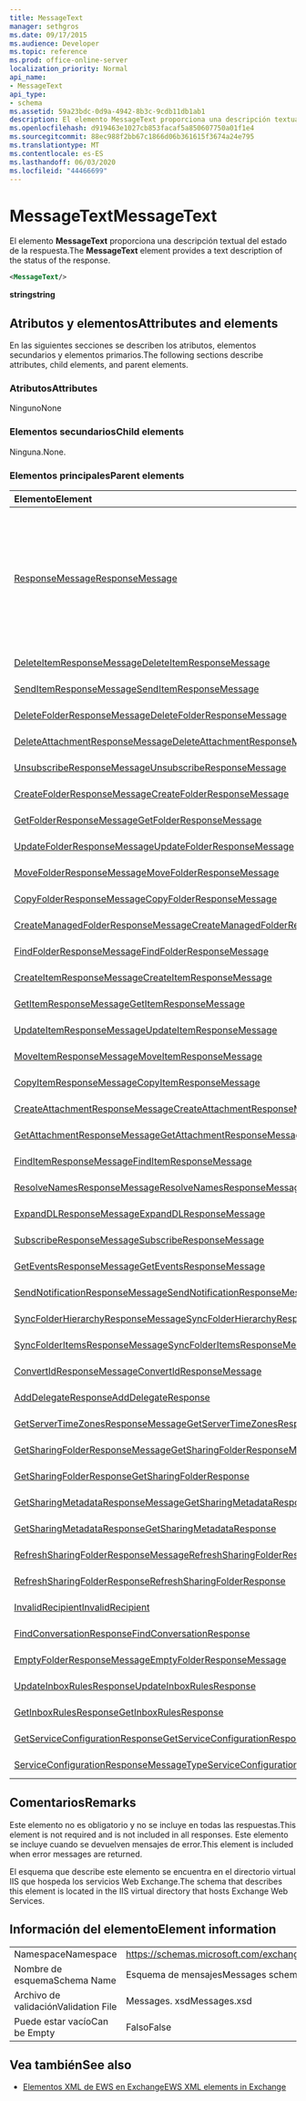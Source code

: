 ```yaml
---
title: MessageText
manager: sethgros
ms.date: 09/17/2015
ms.audience: Developer
ms.topic: reference
ms.prod: office-online-server
localization_priority: Normal
api_name:
- MessageText
api_type:
- schema
ms.assetid: 59a23bdc-0d9a-4942-8b3c-9cdb11db1ab1
description: El elemento MessageText proporciona una descripción textual del estado de la respuesta.
ms.openlocfilehash: d919463e1027cb853facaf5a850607750a01f1e4
ms.sourcegitcommit: 88ec988f2bb67c1866d06b361615f3674a24e795
ms.translationtype: MT
ms.contentlocale: es-ES
ms.lasthandoff: 06/03/2020
ms.locfileid: "44466699"
---
```

# <a name="messagetext"></a><span data-ttu-id="ffa6b-103">MessageText</span><span class="sxs-lookup"><span data-stu-id="ffa6b-103">MessageText</span></span>

<span data-ttu-id="ffa6b-104">El elemento **MessageText** proporciona una descripción textual del estado de la respuesta.</span><span class="sxs-lookup"><span data-stu-id="ffa6b-104">The **MessageText** element provides a text description of the status of the response.</span></span> 
  
```XML
<MessageText/>
```

 <span data-ttu-id="ffa6b-105">**string**</span><span class="sxs-lookup"><span data-stu-id="ffa6b-105">**string**</span></span>
## <a name="attributes-and-elements"></a><span data-ttu-id="ffa6b-106">Atributos y elementos</span><span class="sxs-lookup"><span data-stu-id="ffa6b-106">Attributes and elements</span></span>

<span data-ttu-id="ffa6b-107">En las siguientes secciones se describen los atributos, elementos secundarios y elementos primarios.</span><span class="sxs-lookup"><span data-stu-id="ffa6b-107">The following sections describe attributes, child elements, and parent elements.</span></span>
  
### <a name="attributes"></a><span data-ttu-id="ffa6b-108">Atributos</span><span class="sxs-lookup"><span data-stu-id="ffa6b-108">Attributes</span></span>

<span data-ttu-id="ffa6b-109">Ninguno</span><span class="sxs-lookup"><span data-stu-id="ffa6b-109">None</span></span>
  
### <a name="child-elements"></a><span data-ttu-id="ffa6b-110">Elementos secundarios</span><span class="sxs-lookup"><span data-stu-id="ffa6b-110">Child elements</span></span>

<span data-ttu-id="ffa6b-111">Ninguna.</span><span class="sxs-lookup"><span data-stu-id="ffa6b-111">None.</span></span>
  
### <a name="parent-elements"></a><span data-ttu-id="ffa6b-112">Elementos principales</span><span class="sxs-lookup"><span data-stu-id="ffa6b-112">Parent elements</span></span>

|<span data-ttu-id="ffa6b-113">**Elemento**</span><span class="sxs-lookup"><span data-stu-id="ffa6b-113">**Element**</span></span>|<span data-ttu-id="ffa6b-114">**Descripción**</span><span class="sxs-lookup"><span data-stu-id="ffa6b-114">**Description**</span></span>|
|:-----|:-----|
|[<span data-ttu-id="ffa6b-115">ResponseMessage</span><span class="sxs-lookup"><span data-stu-id="ffa6b-115">ResponseMessage</span></span>](responsemessage.md) <br/> | <span data-ttu-id="ffa6b-116">Proporciona información descriptiva sobre el estado de la respuesta.</span><span class="sxs-lookup"><span data-stu-id="ffa6b-116">Provides descriptive information about the response status.</span></span>  <br/> <br/> <span data-ttu-id="ffa6b-117">Las siguientes son algunas de las posibles expresiones de XPath de este elemento:</span><span class="sxs-lookup"><span data-stu-id="ffa6b-117">The following are some of the possible XPath expressions to this element:</span></span> <br/> <br/>  `/GetUserAvailabilityResponse/FreeBusyResponseArray/FreeBusyResponse/ResponseMessage` <br/> <br/> `/GetUserAvailabilityResponse/SuggestionsResponse/ResponseMessage` <br/><br/>  `/SetUserOofSettingsResponse/ResponseMessage` <br/><br/>  `/GetUserOofSettingsResponse/ResponseMessage` <br/> |
|[<span data-ttu-id="ffa6b-118">DeleteItemResponseMessage</span><span class="sxs-lookup"><span data-stu-id="ffa6b-118">DeleteItemResponseMessage</span></span>](deleteitemresponsemessage.md) <br/> |<span data-ttu-id="ffa6b-119">Contiene el estado y el resultado de una sola solicitud DeleteItem.</span><span class="sxs-lookup"><span data-stu-id="ffa6b-119">Contains the status and result of a single DeleteItem request.</span></span>  <br/> |
|[<span data-ttu-id="ffa6b-120">SendItemResponseMessage</span><span class="sxs-lookup"><span data-stu-id="ffa6b-120">SendItemResponseMessage</span></span>](senditemresponsemessage.md) <br/> |<span data-ttu-id="ffa6b-121">Contiene el estado y el resultado de una sola solicitud SendItem.</span><span class="sxs-lookup"><span data-stu-id="ffa6b-121">Contains the status and result of a single SendItem request.</span></span>  <br/> |
|[<span data-ttu-id="ffa6b-122">DeleteFolderResponseMessage</span><span class="sxs-lookup"><span data-stu-id="ffa6b-122">DeleteFolderResponseMessage</span></span>](deletefolderresponsemessage.md) <br/> |<span data-ttu-id="ffa6b-123">Contiene el estado y el resultado de una sola solicitud DeleteFolder.</span><span class="sxs-lookup"><span data-stu-id="ffa6b-123">Contains the status and result of a single DeleteFolder request.</span></span>  <br/> |
|[<span data-ttu-id="ffa6b-124">DeleteAttachmentResponseMessage</span><span class="sxs-lookup"><span data-stu-id="ffa6b-124">DeleteAttachmentResponseMessage</span></span>](deleteattachmentresponsemessage.md) <br/> |<span data-ttu-id="ffa6b-125">Contiene el estado y el resultado de una sola solicitud DeleteAttachment.</span><span class="sxs-lookup"><span data-stu-id="ffa6b-125">Contains the status and result of a single DeleteAttachment request.</span></span>  <br/> |
|[<span data-ttu-id="ffa6b-126">UnsubscribeResponseMessage</span><span class="sxs-lookup"><span data-stu-id="ffa6b-126">UnsubscribeResponseMessage</span></span>](unsubscriberesponsemessage.md) <br/> |<span data-ttu-id="ffa6b-127">Contiene el estado y el resultado de una única solicitud de cancelación de suscripción.</span><span class="sxs-lookup"><span data-stu-id="ffa6b-127">Contains the status and result of a single Unsubscribe request.</span></span>  <br/> |
|[<span data-ttu-id="ffa6b-128">CreateFolderResponseMessage</span><span class="sxs-lookup"><span data-stu-id="ffa6b-128">CreateFolderResponseMessage</span></span>](createfolderresponsemessage.md) <br/> |<span data-ttu-id="ffa6b-129">Contiene el estado y el resultado de una única solicitud CreateFolder.</span><span class="sxs-lookup"><span data-stu-id="ffa6b-129">Contains the status and result of a single CreateFolder request.</span></span>  <br/> |
|[<span data-ttu-id="ffa6b-130">GetFolderResponseMessage</span><span class="sxs-lookup"><span data-stu-id="ffa6b-130">GetFolderResponseMessage</span></span>](getfolderresponsemessage.md) <br/> |<span data-ttu-id="ffa6b-131">Contiene el estado y el resultado de una sola solicitud GetFolder.</span><span class="sxs-lookup"><span data-stu-id="ffa6b-131">Contains the status and result of a single GetFolder request.</span></span>  <br/> |
|[<span data-ttu-id="ffa6b-132">UpdateFolderResponseMessage</span><span class="sxs-lookup"><span data-stu-id="ffa6b-132">UpdateFolderResponseMessage</span></span>](updatefolderresponsemessage.md) <br/> |<span data-ttu-id="ffa6b-133">Contiene el estado y el resultado de una sola solicitud UpdateFolder.</span><span class="sxs-lookup"><span data-stu-id="ffa6b-133">Contains the status and result of a single UpdateFolder request.</span></span>  <br/> |
|[<span data-ttu-id="ffa6b-134">MoveFolderResponseMessage</span><span class="sxs-lookup"><span data-stu-id="ffa6b-134">MoveFolderResponseMessage</span></span>](movefolderresponsemessage.md) <br/> |<span data-ttu-id="ffa6b-135">Contiene el estado y el resultado de una sola solicitud MoveFolder.</span><span class="sxs-lookup"><span data-stu-id="ffa6b-135">Contains the status and result of a single MoveFolder request.</span></span>  <br/> |
|[<span data-ttu-id="ffa6b-136">CopyFolderResponseMessage</span><span class="sxs-lookup"><span data-stu-id="ffa6b-136">CopyFolderResponseMessage</span></span>](copyfolderresponsemessage.md) <br/> |<span data-ttu-id="ffa6b-137">Contiene el estado y el resultado de una sola solicitud CopyFolder.</span><span class="sxs-lookup"><span data-stu-id="ffa6b-137">Contains the status and result of a single CopyFolder request.</span></span>  <br/> |
|[<span data-ttu-id="ffa6b-138">CreateManagedFolderResponseMessage</span><span class="sxs-lookup"><span data-stu-id="ffa6b-138">CreateManagedFolderResponseMessage</span></span>](createmanagedfolderresponsemessage.md) <br/> |<span data-ttu-id="ffa6b-139">Contiene el estado y el resultado de una sola solicitud CreateManagedFolder.</span><span class="sxs-lookup"><span data-stu-id="ffa6b-139">Contains the status and result of a single CreateManagedFolder request.</span></span>  <br/> |
|[<span data-ttu-id="ffa6b-140">FindFolderResponseMessage</span><span class="sxs-lookup"><span data-stu-id="ffa6b-140">FindFolderResponseMessage</span></span>](findfolderresponsemessage.md) <br/> |<span data-ttu-id="ffa6b-141">Contiene el estado y el resultado de una sola solicitud FindFolder.</span><span class="sxs-lookup"><span data-stu-id="ffa6b-141">Contains the status and result of a single FindFolder request.</span></span>  <br/> |
|[<span data-ttu-id="ffa6b-142">CreateItemResponseMessage</span><span class="sxs-lookup"><span data-stu-id="ffa6b-142">CreateItemResponseMessage</span></span>](createitemresponsemessage.md) <br/> |<span data-ttu-id="ffa6b-143">Contiene el estado y el resultado de una sola solicitud CreateItem.</span><span class="sxs-lookup"><span data-stu-id="ffa6b-143">Contains the status and result of a single CreateItem request.</span></span>  <br/> |
|[<span data-ttu-id="ffa6b-144">GetItemResponseMessage</span><span class="sxs-lookup"><span data-stu-id="ffa6b-144">GetItemResponseMessage</span></span>](getitemresponsemessage.md) <br/> |<span data-ttu-id="ffa6b-145">Contiene el estado y el resultado de una única solicitud GetItem.</span><span class="sxs-lookup"><span data-stu-id="ffa6b-145">Contains the status and result of a single GetItem request.</span></span>  <br/> |
|[<span data-ttu-id="ffa6b-146">UpdateItemResponseMessage</span><span class="sxs-lookup"><span data-stu-id="ffa6b-146">UpdateItemResponseMessage</span></span>](updateitemresponsemessage.md) <br/> |<span data-ttu-id="ffa6b-147">Contiene el estado y el resultado de una sola solicitud UpdateItem.</span><span class="sxs-lookup"><span data-stu-id="ffa6b-147">Contains the status and result of a single UpdateItem request.</span></span>  <br/> |
|[<span data-ttu-id="ffa6b-148">MoveItemResponseMessage</span><span class="sxs-lookup"><span data-stu-id="ffa6b-148">MoveItemResponseMessage</span></span>](moveitemresponsemessage.md) <br/> |<span data-ttu-id="ffa6b-149">Contiene el estado y el resultado de una única solicitud MoveItem.</span><span class="sxs-lookup"><span data-stu-id="ffa6b-149">Contains the status and result of a single MoveItem request.</span></span>  <br/> |
|[<span data-ttu-id="ffa6b-150">CopyItemResponseMessage</span><span class="sxs-lookup"><span data-stu-id="ffa6b-150">CopyItemResponseMessage</span></span>](copyitemresponsemessage.md) <br/> |<span data-ttu-id="ffa6b-151">Contiene el estado y el resultado de una única solicitud CopyItem.</span><span class="sxs-lookup"><span data-stu-id="ffa6b-151">Contains the status and result of a single CopyItem request.</span></span>  <br/> |
|[<span data-ttu-id="ffa6b-152">CreateAttachmentResponseMessage</span><span class="sxs-lookup"><span data-stu-id="ffa6b-152">CreateAttachmentResponseMessage</span></span>](createattachmentresponsemessage.md) <br/> |<span data-ttu-id="ffa6b-153">Contiene el estado y el resultado de una sola solicitud CreateAttachment.</span><span class="sxs-lookup"><span data-stu-id="ffa6b-153">Contains the status and result of a single CreateAttachment request.</span></span>  <br/> |
|[<span data-ttu-id="ffa6b-154">GetAttachmentResponseMessage</span><span class="sxs-lookup"><span data-stu-id="ffa6b-154">GetAttachmentResponseMessage</span></span>](getattachmentresponsemessage.md) <br/> |<span data-ttu-id="ffa6b-155">Contiene el estado y el resultado de una sola solicitud GetAttachment.</span><span class="sxs-lookup"><span data-stu-id="ffa6b-155">Contains the status and result of a single GetAttachment request.</span></span>  <br/> |
|[<span data-ttu-id="ffa6b-156">FindItemResponseMessage</span><span class="sxs-lookup"><span data-stu-id="ffa6b-156">FindItemResponseMessage</span></span>](finditemresponsemessage.md) <br/> |<span data-ttu-id="ffa6b-157">Contiene el estado y el resultado de una sola solicitud FindItem.</span><span class="sxs-lookup"><span data-stu-id="ffa6b-157">Contains the status and result of a single FindItem request.</span></span>  <br/> |
|[<span data-ttu-id="ffa6b-158">ResolveNamesResponseMessage</span><span class="sxs-lookup"><span data-stu-id="ffa6b-158">ResolveNamesResponseMessage</span></span>](resolvenamesresponsemessage.md) <br/> |<span data-ttu-id="ffa6b-159">Contiene el estado y el resultado de una solicitud ResolveNames.</span><span class="sxs-lookup"><span data-stu-id="ffa6b-159">Contains the status and result of a ResolveNames request.</span></span>  <br/> |
|[<span data-ttu-id="ffa6b-160">ExpandDLResponseMessage</span><span class="sxs-lookup"><span data-stu-id="ffa6b-160">ExpandDLResponseMessage</span></span>](expanddlresponsemessage.md) <br/> |<span data-ttu-id="ffa6b-161">Contiene el estado y el resultado de una sola solicitud ExpandDL.</span><span class="sxs-lookup"><span data-stu-id="ffa6b-161">Contains the status and result of a single ExpandDL request.</span></span>  <br/> |
|[<span data-ttu-id="ffa6b-162">SubscribeResponseMessage</span><span class="sxs-lookup"><span data-stu-id="ffa6b-162">SubscribeResponseMessage</span></span>](subscriberesponsemessage.md) <br/> |<span data-ttu-id="ffa6b-163">Contiene el estado y el resultado de una única solicitud de suscripción.</span><span class="sxs-lookup"><span data-stu-id="ffa6b-163">Contains the status and result of a single Subscribe request.</span></span>  <br/> |
|[<span data-ttu-id="ffa6b-164">GetEventsResponseMessage</span><span class="sxs-lookup"><span data-stu-id="ffa6b-164">GetEventsResponseMessage</span></span>](geteventsresponsemessage.md) <br/> |<span data-ttu-id="ffa6b-165">Contiene el estado y el resultado de una sola solicitud GetEvents.</span><span class="sxs-lookup"><span data-stu-id="ffa6b-165">Contains the status and result of a single GetEvents request.</span></span>  <br/> |
|[<span data-ttu-id="ffa6b-166">SendNotificationResponseMessage</span><span class="sxs-lookup"><span data-stu-id="ffa6b-166">SendNotificationResponseMessage</span></span>](sendnotificationresponsemessage.md) <br/> |<span data-ttu-id="ffa6b-167">Contiene el estado y el resultado de una sola solicitud SendNotification.</span><span class="sxs-lookup"><span data-stu-id="ffa6b-167">Contains the status and result of a single SendNotification request.</span></span>  <br/> |
|[<span data-ttu-id="ffa6b-168">SyncFolderHierarchyResponseMessage</span><span class="sxs-lookup"><span data-stu-id="ffa6b-168">SyncFolderHierarchyResponseMessage</span></span>](syncfolderhierarchyresponsemessage.md) <br/> |<span data-ttu-id="ffa6b-169">Contiene el estado y el resultado de una solicitud SyncFolderHierarchy.</span><span class="sxs-lookup"><span data-stu-id="ffa6b-169">Contains the status and result of a SyncFolderHierarchy request.</span></span>  <br/> |
|[<span data-ttu-id="ffa6b-170">SyncFolderItemsResponseMessage</span><span class="sxs-lookup"><span data-stu-id="ffa6b-170">SyncFolderItemsResponseMessage</span></span>](syncfolderitemsresponsemessage.md) <br/> |<span data-ttu-id="ffa6b-171">Contiene el estado y el resultado de una solicitud SyncFolderItems.</span><span class="sxs-lookup"><span data-stu-id="ffa6b-171">Contains the status and result of a SyncFolderItems request.</span></span>  <br/> |
|[<span data-ttu-id="ffa6b-172">ConvertIdResponseMessage</span><span class="sxs-lookup"><span data-stu-id="ffa6b-172">ConvertIdResponseMessage</span></span>](convertidresponsemessage.md) <br/> |<span data-ttu-id="ffa6b-173">Contiene el estado y el resultado de una solicitud ConvertId.</span><span class="sxs-lookup"><span data-stu-id="ffa6b-173">Contains the status and result of a ConvertId request.</span></span>  <br/> |
|[<span data-ttu-id="ffa6b-174">AddDelegateResponse</span><span class="sxs-lookup"><span data-stu-id="ffa6b-174">AddDelegateResponse</span></span>](adddelegateresponse.md) <br/> |<span data-ttu-id="ffa6b-175">Contiene el estado y el resultado de una solicitud AddDelegate.</span><span class="sxs-lookup"><span data-stu-id="ffa6b-175">Contains the status and result of an AddDelegate request.</span></span>  <br/> |
|[<span data-ttu-id="ffa6b-176">GetServerTimeZonesResponseMessage</span><span class="sxs-lookup"><span data-stu-id="ffa6b-176">GetServerTimeZonesResponseMessage</span></span>](getservertimezonesresponsemessage.md) <br/> |<span data-ttu-id="ffa6b-177">Contiene el estado y el resultado de una solicitud GetServerTimeZones.</span><span class="sxs-lookup"><span data-stu-id="ffa6b-177">Contains the status and result of a GetServerTimeZones request.</span></span>  <br/> |
|[<span data-ttu-id="ffa6b-178">GetSharingFolderResponseMessage</span><span class="sxs-lookup"><span data-stu-id="ffa6b-178">GetSharingFolderResponseMessage</span></span>](getsharingfolderresponsemessage.md) <br/> |<span data-ttu-id="ffa6b-179">Contiene el estado y el resultado de una solicitud GetSharingFolder.</span><span class="sxs-lookup"><span data-stu-id="ffa6b-179">Contains the status and result of a GetSharingFolder request.</span></span>  <br/> |
|[<span data-ttu-id="ffa6b-180">GetSharingFolderResponse</span><span class="sxs-lookup"><span data-stu-id="ffa6b-180">GetSharingFolderResponse</span></span>](getsharingfolderresponse.md) <br/> |<span data-ttu-id="ffa6b-181">Define una respuesta a una solicitud GetSharingFolder.</span><span class="sxs-lookup"><span data-stu-id="ffa6b-181">Defines a response to a GetSharingFolder request.</span></span>  <br/> |
|[<span data-ttu-id="ffa6b-182">GetSharingMetadataResponseMessage</span><span class="sxs-lookup"><span data-stu-id="ffa6b-182">GetSharingMetadataResponseMessage</span></span>](getsharingmetadataresponsemessage.md) <br/> |<span data-ttu-id="ffa6b-183">Contiene el estado y el resultado de una solicitud GetSharingMetadata.</span><span class="sxs-lookup"><span data-stu-id="ffa6b-183">Contains the status and result of a GetSharingMetadata request.</span></span>  <br/> |
|[<span data-ttu-id="ffa6b-184">GetSharingMetadataResponse</span><span class="sxs-lookup"><span data-stu-id="ffa6b-184">GetSharingMetadataResponse</span></span>](getsharingmetadataresponse.md) <br/> |<span data-ttu-id="ffa6b-185">Define una respuesta a una solicitud GetSharingMetadata.</span><span class="sxs-lookup"><span data-stu-id="ffa6b-185">Defines a response to a GetSharingMetadata request.</span></span>  <br/> |
|[<span data-ttu-id="ffa6b-186">RefreshSharingFolderResponseMessage</span><span class="sxs-lookup"><span data-stu-id="ffa6b-186">RefreshSharingFolderResponseMessage</span></span>](refreshsharingfolderresponsemessage.md) <br/> |<span data-ttu-id="ffa6b-187">Contiene el estado y el resultado de una solicitud RefreshSharingFolder.</span><span class="sxs-lookup"><span data-stu-id="ffa6b-187">Contains the status and result of a RefreshSharingFolder request.</span></span>  <br/> |
|[<span data-ttu-id="ffa6b-188">RefreshSharingFolderResponse</span><span class="sxs-lookup"><span data-stu-id="ffa6b-188">RefreshSharingFolderResponse</span></span>](refreshsharingfolderresponse.md) <br/> |<span data-ttu-id="ffa6b-189">Define una respuesta a una solicitud RefreshSharingFolder.</span><span class="sxs-lookup"><span data-stu-id="ffa6b-189">Defines a response to a RefreshSharingFolder request.</span></span>  <br/> |
|[<span data-ttu-id="ffa6b-190">InvalidRecipient</span><span class="sxs-lookup"><span data-stu-id="ffa6b-190">InvalidRecipient</span></span>](invalidrecipient.md) <br/> |<span data-ttu-id="ffa6b-191">Representa un destinatario no válido para una solicitud de GetSharingMetadata.</span><span class="sxs-lookup"><span data-stu-id="ffa6b-191">Represents an invalid recipient for a GetSharingMetadata request.</span></span>  <br/> |
|[<span data-ttu-id="ffa6b-192">FindConversationResponse</span><span class="sxs-lookup"><span data-stu-id="ffa6b-192">FindConversationResponse</span></span>](findconversationresponse.md) <br/> |<span data-ttu-id="ffa6b-193">Contiene el estado y los resultados de una respuesta **FindConversation** .</span><span class="sxs-lookup"><span data-stu-id="ffa6b-193">Contains the status and results of a **FindConversation** response.</span></span>  <br/> |
|[<span data-ttu-id="ffa6b-194">EmptyFolderResponseMessage</span><span class="sxs-lookup"><span data-stu-id="ffa6b-194">EmptyFolderResponseMessage</span></span>](emptyfolderresponsemessage.md) <br/> |<span data-ttu-id="ffa6b-195">Contiene el estado y el resultado de una sola solicitud **EmptyFolder** .</span><span class="sxs-lookup"><span data-stu-id="ffa6b-195">Contains the status and result of a single **EmptyFolder** request.</span></span>  <br/> |
|[<span data-ttu-id="ffa6b-196">UpdateInboxRulesResponse</span><span class="sxs-lookup"><span data-stu-id="ffa6b-196">UpdateInboxRulesResponse</span></span>](updateinboxrulesresponse.md) <br/> |<span data-ttu-id="ffa6b-197">Contiene una respuesta a una solicitud **UpdateInboxRules** .</span><span class="sxs-lookup"><span data-stu-id="ffa6b-197">Contains a response to an **UpdateInboxRules** request.</span></span>  <br/> |
|[<span data-ttu-id="ffa6b-198">GetInboxRulesResponse</span><span class="sxs-lookup"><span data-stu-id="ffa6b-198">GetInboxRulesResponse</span></span>](getinboxrulesresponse.md) <br/> |<span data-ttu-id="ffa6b-199">Contiene una respuesta a una solicitud de **GetInboxRules** .</span><span class="sxs-lookup"><span data-stu-id="ffa6b-199">Contains a response to a **GetInboxRules** request.</span></span>  <br/> |
|[<span data-ttu-id="ffa6b-200">GetServiceConfigurationResponse</span><span class="sxs-lookup"><span data-stu-id="ffa6b-200">GetServiceConfigurationResponse</span></span>](getserviceconfigurationresponse.md) <br/> |<span data-ttu-id="ffa6b-201">Contiene una respuesta a una solicitud de **GetServiceConfiguration** .</span><span class="sxs-lookup"><span data-stu-id="ffa6b-201">Contains a response to a **GetServiceConfiguration** request.</span></span>  <br/> |
|[<span data-ttu-id="ffa6b-202">ServiceConfigurationResponseMessageType</span><span class="sxs-lookup"><span data-stu-id="ffa6b-202">ServiceConfigurationResponseMessageType</span></span>](serviceconfigurationresponsemessagetype.md) <br/> |<span data-ttu-id="ffa6b-203">Contiene las opciones de configuración del servicio.</span><span class="sxs-lookup"><span data-stu-id="ffa6b-203">Contains service configuration settings.</span></span>  <br/> |
   
## <a name="remarks"></a><span data-ttu-id="ffa6b-204">Comentarios</span><span class="sxs-lookup"><span data-stu-id="ffa6b-204">Remarks</span></span>

<span data-ttu-id="ffa6b-205">Este elemento no es obligatorio y no se incluye en todas las respuestas.</span><span class="sxs-lookup"><span data-stu-id="ffa6b-205">This element is not required and is not included in all responses.</span></span> <span data-ttu-id="ffa6b-206">Este elemento se incluye cuando se devuelven mensajes de error.</span><span class="sxs-lookup"><span data-stu-id="ffa6b-206">This element is included when error messages are returned.</span></span> 
  
<span data-ttu-id="ffa6b-207">El esquema que describe este elemento se encuentra en el directorio virtual IIS que hospeda los servicios Web Exchange.</span><span class="sxs-lookup"><span data-stu-id="ffa6b-207">The schema that describes this element is located in the IIS virtual directory that hosts Exchange Web Services.</span></span>
  
## <a name="element-information"></a><span data-ttu-id="ffa6b-208">Información del elemento</span><span class="sxs-lookup"><span data-stu-id="ffa6b-208">Element information</span></span>

|||
|:-----|:-----|
|<span data-ttu-id="ffa6b-209">Namespace</span><span class="sxs-lookup"><span data-stu-id="ffa6b-209">Namespace</span></span>  <br/> |https://schemas.microsoft.com/exchange/services/2006/messages  <br/> |
|<span data-ttu-id="ffa6b-210">Nombre de esquema</span><span class="sxs-lookup"><span data-stu-id="ffa6b-210">Schema Name</span></span>  <br/> |<span data-ttu-id="ffa6b-211">Esquema de mensajes</span><span class="sxs-lookup"><span data-stu-id="ffa6b-211">Messages schema</span></span>  <br/> |
|<span data-ttu-id="ffa6b-212">Archivo de validación</span><span class="sxs-lookup"><span data-stu-id="ffa6b-212">Validation File</span></span>  <br/> |<span data-ttu-id="ffa6b-213">Messages. xsd</span><span class="sxs-lookup"><span data-stu-id="ffa6b-213">Messages.xsd</span></span>  <br/> |
|<span data-ttu-id="ffa6b-214">Puede estar vacío</span><span class="sxs-lookup"><span data-stu-id="ffa6b-214">Can be Empty</span></span>  <br/> |<span data-ttu-id="ffa6b-215">Falso</span><span class="sxs-lookup"><span data-stu-id="ffa6b-215">False</span></span>  <br/> |
   
## <a name="see-also"></a><span data-ttu-id="ffa6b-216">Vea también</span><span class="sxs-lookup"><span data-stu-id="ffa6b-216">See also</span></span>

- [<span data-ttu-id="ffa6b-217">Elementos XML de EWS en Exchange</span><span class="sxs-lookup"><span data-stu-id="ffa6b-217">EWS XML elements in Exchange</span></span>](ews-xml-elements-in-exchange.md)

